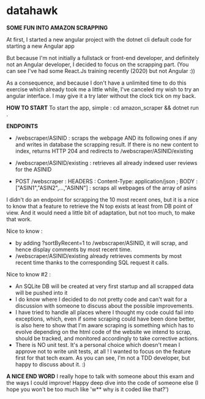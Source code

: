 # datahawk

**SOME FUN INTO AMAZON SCRAPPING**

At first, I started a new angular project with the dotnet cli default code for starting a new Angular app

But because I'm not initially a fullstack or front-end developer, and definitely not an Angular developer, I decided to focus on the scrapping part.
(You can see I've had some React.Js training recently (2020) but not Angular :))

As a consequence, and because I don't have a unlimited time to do this exercise which already took me a little while, I've canceled my wish to try an angular interface.
I may give it a try later without the clock tick on my back.

**HOW TO START**
To start the app, simple : cd amazon_scraper && dotnet run .

**ENDPOINTS**
* /webscraper/ASINID : scraps the webpage AND its following ones if any and writes in database the scrapping result. If there is no new content to index, returns HTTP 204 and redirects to /webscraper/ASINID/existing
* /webscraper/ASINID/existing : retrieves all already indexed user reviews for the ASINID

* POST /webscraper : HEADERS : Content-Type: application/json ; BODY : ["ASIN1","ASIN2",...,"ASINN"] : scraps all webpages of the array of asins

I didn't do an endpoint for scrapping the 10 most recent ones, but it is a nice to know that a feature to retrieve the N top exists at least from DB point of view.
And it would need a little bit of adaptation, but not too much, to make that work.

Nice to know : 
- by adding ?sortByRecent=1 to /webscraper/ASINID, it will scrap, and hence display comments by most recent time.
- /webscraper/ASINID/existing already retrieves comments by most recent time thanks to the corresponding SQL request it calls.

Nice to know #2 :
- An SQLite DB will be created at very first startup and all scrapped data will be pushed into it
- I do know where I decided to do not pretty code and can't wait for a discussion with someone to discuss about the possible improvements.
- I have tried to handle all places where I thought my code could fail into exceptions, which, even if some scraping could have been done better,
  is also here to show that I'm aware scraping is something which has to evolve depending on the html code of the website we intend to scrap, should be tracked, and monitored accordingly to take corrective actions.
- There is NO unit test. It's a personal choice which doesn't mean I approve not to write unit tests, at all ! I wanted to focus on the feature first for that tech exam. As you can see, I'm not a TDD developer, but happy to discuss about it. :)


**A NICE END WORD**
I really hope to talk with someone about this exam and the ways I could improve!
Happy deep dive into the code of someone else (I hope you won't be too much like 'w** why is it coded like that?')

